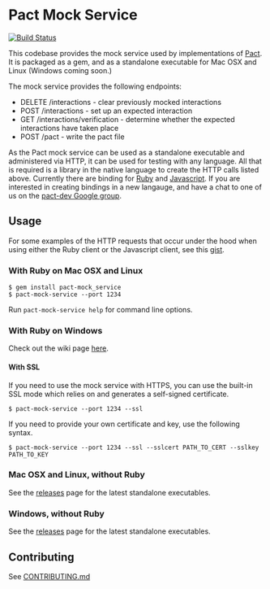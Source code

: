 # Pact Mock Service

[![Build Status](https://travis-ci.org/bethesque/pact-mock_service.svg?branch=master)](https://travis-ci.org/bethesque/pact-mock_service)

This codebase provides the mock service used by implementations of [Pact][pact]. It is packaged as a gem, and as a standalone executable for Mac OSX and Linux (Windows coming soon.)

The mock service provides the following endpoints:

* DELETE /interactions - clear previously mocked interactions
* POST /interactions - set up an expected interaction
* GET /interactions/verification - determine whether the expected interactions have taken place
* POST /pact - write the pact file

As the Pact mock service can be used as a standalone executable and administered via HTTP, it can be used for testing with any language. All that is required is a library in the native language to create the HTTP calls listed above. Currently there are binding for [Ruby][pact] and [Javascript][javascript]. If you are interested in creating bindings in a new langauge, and have a chat to one of us on the [pact-dev Google group][pact-dev].

## Usage

For some examples of the HTTP requests that occur under the hood when using either the Ruby client or the Javascript client, see this [gist](https://gist.github.com/bethesque/9d81f21d6f77650811f4).

### With Ruby on Mac OSX and Linux

    $ gem install pact-mock_service
    $ pact-mock-service --port 1234

Run `pact-mock-service help` for command line options.

### With Ruby on Windows

Check out the wiki page [here][install-windows].

#### With SSL

If you need to use the mock service with HTTPS, you can use the built-in SSL mode which relies on and generates a self-signed certificate.

    $ pact-mock-service --port 1234 --ssl

If you need to provide your own certificate and key, use the following syntax.

    $ pact-mock-service --port 1234 --ssl --sslcert PATH_TO_CERT --sslkey PATH_TO_KEY

### Mac OSX and Linux, without Ruby

See the [releases][releases] page for the latest standalone executables.

### Windows, without Ruby

See the [releases][releases] page for the latest standalone executables.

## Contributing

See [CONTRIBUTING.md](/CONTRIBUTING.md)

[pact]: https://github.com/realestate-com-au/pact
[releases]: https://github.com/bethesque/pact-mock_service/releases
[javascript]: https://github.com/DiUS/pact-consumer-js-dsl
[pact-dev]: https://groups.google.com/forum/#!forum/pact-dev
[windows]: https://github.com/bethesque/pact-mock_service/wiki/Building-a-Windows-standalone-executable
[install-windows]: https://github.com/bethesque/pact-mock_service/wiki/Installing-the-pact-mock_service-gem-on-Windows
[why-generated]: https://github.com/realestate-com-au/pact/wiki/FAQ#why-are-the-pacts-generated-and-not-static
